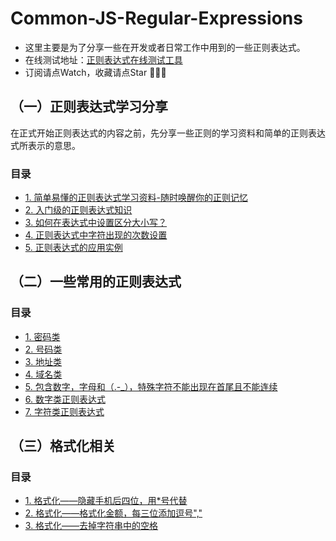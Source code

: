 # Common-JS-Regular-Expressions

- 这里主要是为了分享一些在开发或者日常工作中用到的一些正则表达式。
- 在线测试地址：[正则表达式在线测试工具](https://c.runoob.com/front-end/854)
- 订阅请点Watch，收藏请点Star 👋👋👋

## （一）正则表达式学习分享

在正式开始正则表达式的内容之前，先分享一些正则的学习资料和简单的正则表达式所表示的意思。

### 目录

- [1. 简单易懂的正则表达式学习资料-随时唤醒你的正则记忆](https://github.com/JCHappytime/Common-JS-Regular-Expressions/issues/1)
- [2. 入门级的正则表达式知识](https://github.com/JCHappytime/Common-JS-Regular-Expressions/issues/2)
- [3. 如何在表达式中设置区分大小写？](https://github.com/JCHappytime/Common-JS-Regular-Expressions/issues/13)
- [4. 正则表达式中字符出现的次数设置](https://github.com/JCHappytime/Common-JS-Regular-Expressions/issues/14)
- [5. 正则表达式的应用实例](https://github.com/JCHappytime/Common-JS-Regular-Expressions/issues/15)

## （二）一些常用的正则表达式

### 目录

- [1. 密码类](https://github.com/JCHappytime/Common-JS-Regular-Expressions/issues/3)
- [2. 号码类](https://github.com/JCHappytime/Common-JS-Regular-Expressions/issues/4)
- [3. 地址类](https://github.com/JCHappytime/Common-JS-Regular-Expressions/issues/5)
- [4. 域名类](https://github.com/JCHappytime/Common-JS-Regular-Expressions/issues/6)
- [5. 包含数字，字母和（.-_），特殊字符不能出现在首尾且不能连续](https://github.com/JCHappytime/Common-JS-Regular-Expressions/issues/7)
- [6. 数字类正则表达式](https://github.com/JCHappytime/Common-JS-Regular-Expressions/issues/11)
- [7. 字符类正则表达式](https://github.com/JCHappytime/Common-JS-Regular-Expressions/issues/12)


## （三）格式化相关

### 目录

- [1. 格式化——隐藏手机后四位，用*号代替](https://github.com/JCHappytime/Common-JS-Regular-Expressions/issues/8)
- [2. 格式化——格式化金额，每三位添加逗号","](https://github.com/JCHappytime/Common-JS-Regular-Expressions/issues/9)
- [3. 格式化——去掉字符串中的空格](https://github.com/JCHappytime/Common-JS-Regular-Expressions/issues/10)



